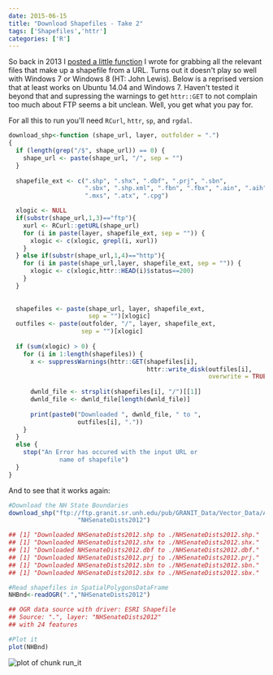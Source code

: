 ```yaml
---
date: 2015-06-15
title: "Download Shapefiles - Take 2"
tags: ['Shapefiles','httr']
categories: ['R']
---
```


So back in 2013 I [posted a little function](https://landeco2point0.wordpress.com/2013/09/30/an-r-function-to-download-shapefiles/) I wrote for grabbing all the relevant files that make up a shapefile from a URL.  Turns out it doesn't play so well with Windows 7 or Windows 8 (HT: John Lewis).  Below is a reprised version that at least works on Ubuntu 14.04 and Windows 7.  Haven't tested it beyond that and supressing the warnings to get `httr::GET` to not complain too much about FTP seems a bit unclean.  Well, you get what you pay for. 

For all this to run you'll need `RCurl`, `httr`, `sp`, and `rgdal`.


```r
download_shp<-function (shape_url, layer, outfolder = ".") 
{
  if (length(grep("/$", shape_url)) == 0) {
    shape_url <- paste(shape_url, "/", sep = "")
  }
  
  shapefile_ext <- c(".shp", ".shx", ".dbf", ".prj", ".sbn", 
                     ".sbx", ".shp.xml", ".fbn", ".fbx", ".ain", ".aih", ".ixs", 
                     ".mxs", ".atx", ".cpg")

  xlogic <- NULL
  if(substr(shape_url,1,3)=="ftp"){
    xurl <- RCurl::getURL(shape_url)
    for (i in paste(layer, shapefile_ext, sep = "")) {
      xlogic <- c(xlogic, grepl(i, xurl))
    }
  } else if(substr(shape_url,1,4)=="http"){
    for (i in paste(shape_url,layer, shapefile_ext, sep = "")) {
      xlogic <- c(xlogic,httr::HEAD(i)$status==200)
    }  
  }
  
 
  shapefiles <- paste(shape_url, layer, shapefile_ext, 
                      sep = "")[xlogic]
  outfiles <- paste(outfolder, "/", layer, shapefile_ext, 
                    sep = "")[xlogic]
  
  if (sum(xlogic) > 0) {
    for (i in 1:length(shapefiles)) {
      x <- suppressWarnings(httr::GET(shapefiles[i], 
                                      httr::write_disk(outfiles[i],
                                                       overwrite = TRUE)))
      
      dwnld_file <- strsplit(shapefiles[i], "/")[[1]]
      dwnld_file <- dwnld_file[length(dwnld_file)]
      
      print(paste0("Downloaded ", dwnld_file, " to ", 
                   outfiles[i], "."))
    }
  }
  else {
    stop("An Error has occured with the input URL or 
              name of shapefile")
  }
}
```


And to see that it works again:


```r
#Download the NH State Boundaries
download_shp("ftp://ftp.granit.sr.unh.edu/pub/GRANIT_Data/Vector_Data/Administrative_and_Political_Boundaries/d-nhsenatedists/2012",
                   "NHSenateDists2012")
```

```r
## [1] "Downloaded NHSenateDists2012.shp to ./NHSenateDists2012.shp."
## [1] "Downloaded NHSenateDists2012.shx to ./NHSenateDists2012.shx."
## [1] "Downloaded NHSenateDists2012.dbf to ./NHSenateDists2012.dbf."
## [1] "Downloaded NHSenateDists2012.prj to ./NHSenateDists2012.prj."
## [1] "Downloaded NHSenateDists2012.sbn to ./NHSenateDists2012.sbn."
## [1] "Downloaded NHSenateDists2012.sbx to ./NHSenateDists2012.sbx."
```

```r
#Read shapefiles in SpatialPolygonsDataFrame
NHBnd<-readOGR(".","NHSenateDists2012")
```

```r
## OGR data source with driver: ESRI Shapefile 
## Source: ".", layer: "NHSenateDists2012"
## with 24 features
```

```r
#Plot it
plot(NHBnd)
```

![plot of chunk run_it](/figure/run_it-1.png) 
